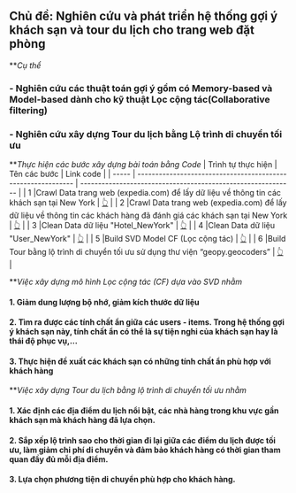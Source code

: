 ## Chủ đề: Nghiên cứu và phát triển hệ thống gợi ý khách sạn và tour du lịch cho trang web đặt phòng
***Cụ thể*
### - Nghiên cứu các thuật toán gợi ý gồm có Memory-based và Model-based dành cho kỹ thuật Lọc cộng tác(Collaborative filtering)
### - Nghiên cứu xây dựng Tour du lịch bằng Lộ trình di chuyển tối ưu

***Thực hiện các bước xây dựng bài toán bằng Code*
| Trình tự thực hiện | Tên các bước                                                      | Link code                                                    |
| ----- | ------------------------------------------------------------                   | ------------------------------------------------------------ |
| 1     |Crawl Data trang web (expedia.com) để lấy dữ liệu về thông tin các khách sạn tại New York | [👆](https://drive.google.com/file/d/18HuhHB5r9GuYalXjfRkR32d-TW838Jx9/view?usp=sharing) |
| 2     |Crawl Data trang web (expedia.com) để lấy dữ liệu về thông tin các khách hàng đã đánh giá các khách sạn tại New York | [👆](https://drive.google.com/file/d/1t8i3_x6wCIGNYJB3WDdWY4KnVZn2MNGQ/view?usp=sharing) |
| 3     |Clean Data dữ liệu "Hotel_NewYork" | [👆](https://drive.google.com/file/d/1sOEHoefHrOApV-JaABjkU9fqjOBTHx5I/view?usp=sharing) |
| 4     |Clean Data dữ liệu "User_NewYork" | [👆](https://drive.google.com/file/d/1mqfDfkgXIqBAXiV6w-KMklLhG0GhJ_ka/view?usp=sharing) |
| 5     |Build SVD Model CF (Lọc cộng tác)  | [👆](https://drive.google.com/file/d/1K8iLC0ASkdo1iL3QwkthujF4tHXzVN6l/view?usp=sharing) |
| 6     |Build Tour bằng lộ trình di chuyển tối ưu sử dụng thư viện “geopy.geocoders”   | [👆](https://drive.google.com/file/d/1oGCeKMrIS4wsMorOyV5SLAnORkW4Nfvh/view?usp=sharing) |

***Việc xây dựng mô hình Lọc cộng tác (CF) dựa vào SVD nhằm*
#### 1. Giảm dung lượng bộ nhớ, giảm kích thước dữ liệu
#### 2. Tìm ra được các tính chất ẩn giữa các users - items. Trong hệ thống gợi ý khách sạn này, tính chất ẩn có thể là sự tiện nghi của khách sạn hay là thái độ phục vụ,… 
#### 3. Thực hiện đề xuất các khách sạn có những tính chất ẩn phù hợp với khách hàng
***Việc xây dựng Tour du lịch bằng lộ trình di chuyển tối ưu nhằm*
#### 1. Xác định các địa điểm du lịch nổi bật, các nhà hàng trong khu vực gần khách sạn mà khách hàng đã lựa chọn.
#### 2. Sắp xếp lộ trình sao cho thời gian đi lại giữa các điểm du lịch được tối ưu, làm giảm chi phí di chuyển và đảm bảo khách hàng có thời gian tham quan đầy đủ mỗi địa điểm.
#### 3. Lựa chọn phương tiện di chuyển phù hợp cho khách hàng.


